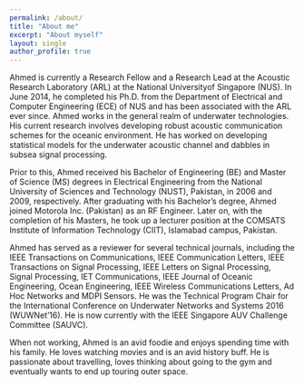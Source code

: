 ```yaml
---
permalink: /about/
title: "About me"
excerpt: "About myself"
layout: single
author_profile: true
---
```


Ahmed is currently a Research Fellow and a Research Lead at the Acoustic Research Laboratory (ARL) at the National Universityof Singapore (NUS). In June 2014, he completed his Ph.D. from the Department of Electrical and Computer Engineering (ECE) of NUS and has been associated with the ARL ever since. Ahmed works in the general realm of underwater technologies. His current research involves developing robust acoustic communication schemes for the oceanic environment. He has worked on developing statistical models for the underwater acoustic channel and dabbles in subsea signal processing. 

Prior to this, Ahmed received his Bachelor of Engineering (BE) and Master of Science (MS) degrees in Electrical Engineering from the National University of Sciences and Technology (NUST), Pakistan, in 2006 and 2009, respectively. After graduating with his Bachelor’s degree, Ahmed joined Motorola Inc. (Pakistan) as an RF Engineer. Later on, with the completion of his Masters, he took up a lecturer position at the COMSATS Institute of Information Technology (CIIT), Islamabad campus, Pakistan.

Ahmed has served as a reviewer for several technical journals, including the IEEE Transactions on Communications, IEEE Communication Letters, IEEE Transactions on Signal Processing, IEEE Letters on Signal Processing, Signal Processing, IET Communications, IEEE Journal of Oceanic Engineering, Ocean Engineering, IEEE Wireless Communications Letters, Ad Hoc Networks and MDPI Sensors. He was the Technical Program Chair for the International Conference on Underwater Networks and Systems 2016
(WUWNet’16). He is now currently with the IEEE Singapore AUV Challenge Committee (SAUVC).

When not working, Ahmed is an avid foodie and enjoys spending time with his family. He loves watching movies and is an avid history buff. He is passionate about travelling, loves thinking about going to the gym and eventually wants to end up touring outer space.
